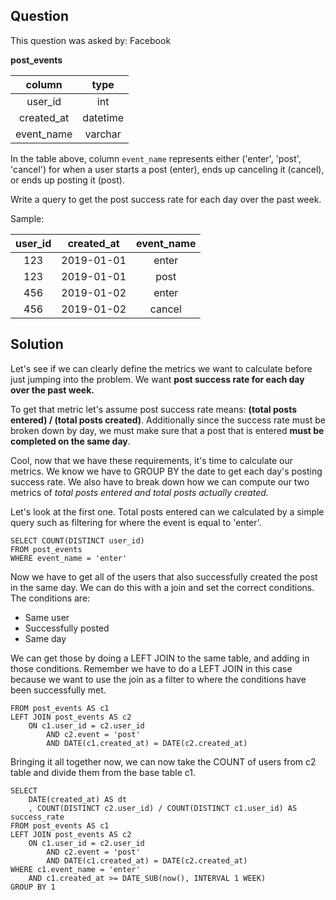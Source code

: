 ## Question
This question was asked by: Facebook

**post_events**

|   column   |   type   |
|:----------:|:--------:|
|   user_id  |    int   |
| created_at | datetime |
| event_name |  varchar |

In the table above, column `event_name` represents either ('enter', 'post', 'cancel') for when a user starts a post (enter), ends up canceling it (cancel), or ends up posting it (post).

Write a query to get the post success rate for each day over the past week.

Sample:

| user_id | created_at | event_name |
|:-------:|:----------:|:----------:|
|   123   | 2019-01-01 |    enter   |
|   123   | 2019-01-01 |    post    |
|   456   | 2019-01-02 |    enter   |
|   456   | 2019-01-02 |   cancel   |

## Solution
Let's see if we can clearly define the metrics we want to calculate before just jumping into the problem. We want **post success rate for each day over the past week.**

To get that metric let's assume post success rate means: **(total posts entered) / (total posts created)**. Additionally since the success rate must be broken down by day, we must make sure that a post that is entered **must be completed on the same day**.

Cool, now that we have these requirements, it's time to calculate our metrics. We know we have to GROUP BY the date to get each day's posting success rate. We also have to break down how we can compute our two metrics of *total posts entered and total posts actually created.*

Let's look at the first one. Total posts entered can we calculated by a simple query such as filtering for where the event is equal to 'enter'.

```
SELECT COUNT(DISTINCT user_id)
FROM post_events
WHERE event_name = 'enter'
```

Now we have to get all of the users that also successfully created the post in the same day. We can do this with a join and set the correct conditions. The conditions are:
- Same user
- Successfully posted
- Same day

We can get those by doing a LEFT JOIN to the same table, and adding in those conditions. Remember we have to do a LEFT JOIN in this case because we want to use the join as a filter to where the conditions have been successfully met.

```
FROM post_events AS c1
LEFT JOIN post_events AS c2
    ON c1.user_id = c2.user_id
        AND c2.event = 'post'
        AND DATE(c1.created_at) = DATE(c2.created_at)
```

Bringing it all together now, we can now take the COUNT of users from c2 table and divide them from the base table c1.

```
SELECT
    DATE(created_at) AS dt
    , COUNT(DISTINCT c2.user_id) / COUNT(DISTINCT c1.user_id) AS success_rate
FROM post_events AS c1
LEFT JOIN post_events AS c2
    ON c1.user_id = c2.user_id
        AND c2.event = 'post'
        AND DATE(c1.created_at) = DATE(c2.created_at)
WHERE c1.event_name = 'enter'
    AND c1.created_at >= DATE_SUB(now(), INTERVAL 1 WEEK)
GROUP BY 1
```
